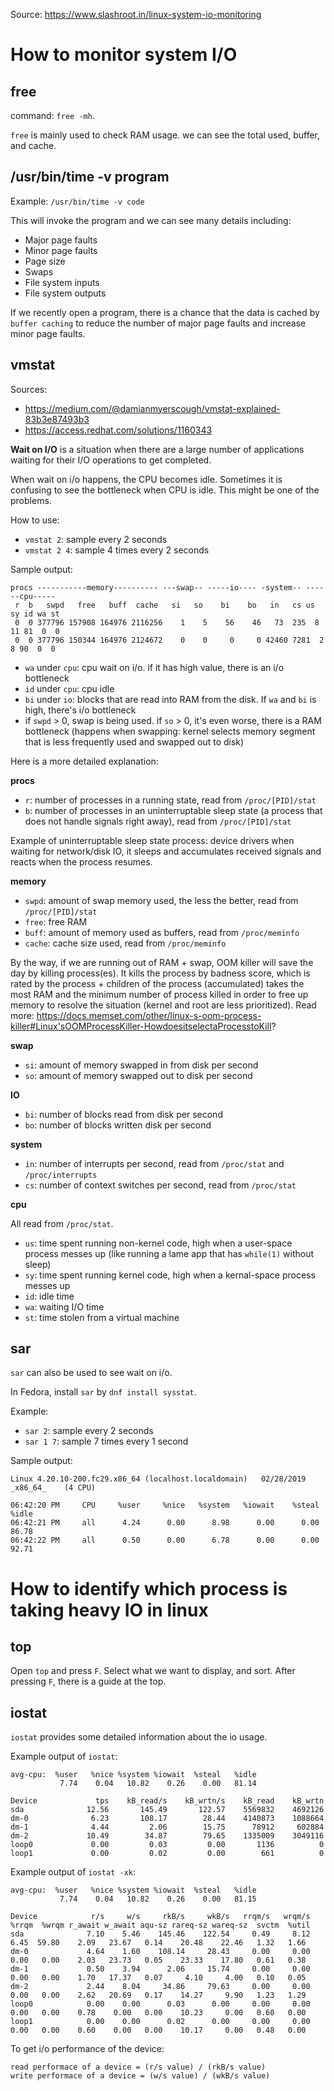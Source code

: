 Source: https://www.slashroot.in/linux-system-io-monitoring 


# How to monitor system I/O

## free

command: `free -mh`.

`free` is mainly used to check RAM usage. we can see the total used, buffer, and cache.

## /usr/bin/time -v program

Example: `/usr/bin/time -v code`

This will invoke the program and we can see many details including:
- Major page faults
- Minor page faults
- Page size
- Swaps
- File system inputs
- File system outputs

If we recently open a program, there is a chance that the data is cached by `buffer caching` to reduce the number of major page faults and increase minor page faults.

## vmstat

Sources: 

- https://medium.com/@damianmyerscough/vmstat-explained-83b3e87493b3
- https://access.redhat.com/solutions/1160343

**Wait on I/O** is a situation when there are a large number of applications waiting for their I/O operations to get completed.

When wait on i/o happens, the CPU becomes idle. Sometimes it is confusing to see the bottleneck when CPU is idle. This might be one of the problems.

How to use:
- `vmstat 2`: sample every 2 seconds
- `vmstat 2 4`: sample 4 times every 2 seconds

Sample output:
```
procs -----------memory---------- ---swap-- -----io---- -system-- ------cpu-----
 r  b   swpd   free   buff  cache   si   so    bi    bo   in   cs us sy id wa st
 0  0 377796 157908 164976 2116256    1    5    56    46   73  235  8 11 81  0  0
 0  0 377796 150344 164976 2124672    0    0     0     0 42460 7281  2  8 90  0  0
```

- `wa` under `cpu`: cpu wait on i/o. if it has high value, there is an i/o bottleneck
- `id` under `cpu`: cpu idle
- `bi` under `io`: blocks that are read into RAM from the disk. If `wa` and `bi` is high, there's i/o bottleneck
- if `swpd` > 0, swap is being used. if `so` > 0, it's even worse, there is a RAM bottleneck (happens when swapping: kernel selects memory segment that is less frequently used and swapped out to disk)

Here is a more detailed explanation:

**procs**

- `r`: number of processes in a running state, read from `/proc/[PID]/stat`
- `b`: number of processes in an uninterruptable sleep state (a process that does not handle signals right away), read from `/proc/[PID]/stat`

Example of uninterruptable sleep state process: device drivers when waiting for network/disk IO, it sleeps and accumulates received signals and reacts when the process resumes.

**memory**

- `swpd`: amount of swap memory used, the less the better, read from `/proc/[PID]/stat`
- `free`: free RAM
- `buff`: amount of memory used as buffers, read from `/proc/meminfo`
- `cache`: cache size used, read from `/proc/meminfo`

By the way, if we are running out of RAM + swap, OOM killer will save the day by killing process(es). It kills the process by badness score, which is rated by the process + children of the process (accumulated) takes the most RAM and the minimum number of process killed in order to free up memory to resolve the situation (kernel and root are less prioritized). Read more: https://docs.memset.com/other/linux-s-oom-process-killer#Linux'sOOMProcessKiller-HowdoesitselectaProcesstoKill?

**swap**

- `si`: amount of memory swapped in from disk per second
- `so`: amount of memory swapped out to disk per second

**IO**

- `bi`: number of blocks read from disk per second
- `bo`: number of blocks written disk per second

**system**

- `in`: number of interrupts per second, read from `/proc/stat` and `/proc/interrupts`
- `cs`: number of context switches per second, read from `/proc/stat`

**cpu**

All read from `/proc/stat`.

- `us`: time spent running non-kernel code, high when a user-space process messes up (like running a lame app that has `while(1)` without sleep)
- `sy`: time spent running kernel code, high when a kernal-space process messes up
- `id`: idle time
- `wa`: waiting I/O time
- `st`: time stolen from a virtual machine

## sar
`sar` can also be used to see wait on i/o.

In Fedora, install `sar` by `dnf install sysstat`.

Example:
- `sar 2`: sample every 2 seconds
- `sar 1 7`: sample 7 times every 1 second

Sample output:
```
Linux 4.20.10-200.fc29.x86_64 (localhost.localdomain) 	02/28/2019 	_x86_64_	(4 CPU)

06:42:20 PM     CPU     %user     %nice   %system   %iowait    %steal     %idle
06:42:21 PM     all      4.24      0.00      8.98      0.00      0.00     86.78
06:42:22 PM     all      0.50      0.00      6.78      0.00      0.00     92.71
```

# How to identify which process is taking heavy IO in linux

## top

Open `top` and press `F`. Select what we want to display, and sort. After pressing `F`, there is a guide at the top.

## iostat

`iostat` provides some detailed information about the io usage.

Example output of `iostat`:
```
avg-cpu:  %user   %nice %system %iowait  %steal   %idle
           7.74    0.04   10.82    0.26    0.00   81.14

Device             tps    kB_read/s    kB_wrtn/s    kB_read    kB_wrtn
sda              12.56       145.49       122.57    5569832    4692126
dm-0              6.23       108.17        28.44    4140873    1088664
dm-1              4.44         2.06        15.75      78912     602884
dm-2             10.49        34.87        79.65    1335009    3049116
loop0             0.00         0.03         0.00       1136          0
loop1             0.00         0.02         0.00        661          0
```

Example output of `iostat -xk`:
```
avg-cpu:  %user   %nice %system %iowait  %steal   %idle
           7.74    0.04   10.82    0.26    0.00   81.15

Device            r/s     w/s     rkB/s     wkB/s   rrqm/s   wrqm/s  %rrqm  %wrqm r_await w_await aqu-sz rareq-sz wareq-sz  svctm  %util
sda              7.10    5.46    145.46    122.54     0.49     8.12   6.45  59.80    2.09   23.67   0.14    20.48    22.46   1.32   1.66
dm-0             4.64    1.60    108.14     28.43     0.00     0.00   0.00   0.00    2.03   23.73   0.05    23.33    17.80   0.61   0.38
dm-1             0.50    3.94      2.06     15.74     0.00     0.00   0.00   0.00    1.70   17.37   0.07     4.10     4.00   0.10   0.05
dm-2             2.44    8.04     34.86     79.63     0.00     0.00   0.00   0.00    2.62   20.69   0.17    14.27     9.90   1.23   1.29
loop0            0.00    0.00      0.03      0.00     0.00     0.00   0.00   0.00    0.78    0.00   0.00    10.23     0.00   0.60   0.00
loop1            0.00    0.00      0.02      0.00     0.00     0.00   0.00   0.00    0.60    0.00   0.00    10.17     0.00   0.48   0.00
```

To get i/o performance of the device:
```
read performace of a device = (r/s value) / (rkB/s value)
write performace of a device = (w/s value) / (wkB/s value)
```
